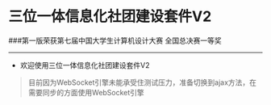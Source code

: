 # 三位一体信息化社团建设套件V2
###第一版荣获第七届中国大学生计算机设计大赛 全国总决赛一等奖

---

* 欢迎使用三位一体信息化社团建设套件V2

> 目前因为WebSocket引擎未能承受住测试压力，准备切换到ajax方法，在需要同步的方面使用WebSocket引擎
